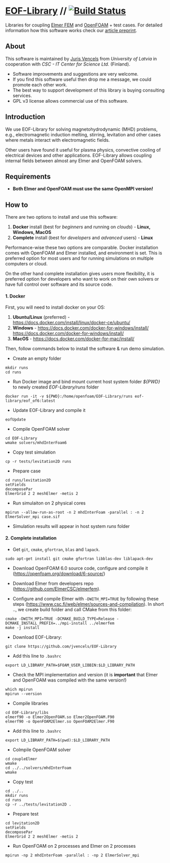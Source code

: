 # [EOF-Library](https://EOF-Library.com) // [![Build Status](https://travis-ci.org/jvencels/EOF-Library.svg?branch=master)](https://travis-ci.org/jvencels/EOF-Library)
Libraries for coupling [Elmer FEM](https://www.csc.fi/web/elmer) and [OpenFOAM](https://openfoam.org/) + test cases. For detailed information how this software works check our [article preprint](http://dx.doi.org/10.13140/RG.2.2.12907.39203).

## About ##
This software is maintained by [Juris Vencels](https://lv.linkedin.com/in/vencels) from *University of Latvia* in cooperation with *CSC - IT Center for Science Ltd.* (Finland).

* Software improvements and suggestions are very welcome. 
* If you find this software useful then drop me a message, we could promote each other work.
* The best way to support development of this library is buying consulting services.
* GPL v3 license allows commercial use of this software. 

## Introduction ##
We use EOF-Library for solving magnetohydrodynamic (MHD) problems, e.g., electromagnetic induction melting, stirring, levitation and other cases where metals interact with electromagnetic fields. 

Other users have found it useful for plasma physics, convective cooling of electrical devices and other applications. EOF-Library allows coupling internal fields between almost any Elmer and OpenFOAM solvers.

## Requirements ##
* **Both Elmer and OpenFOAM must use the same OpenMPI version!**

## How to ##
There are two options to install and use this software:
1. __Docker__ install (best for *beginners* and running on *clouds*) - **Linux, Windows, MacOS**
2. __Complete__ install (best for *developers* and *advanced* users) - **Linux**

Performance-wise these two options are comparable. Docker installation comes with OpenFOAM and Elmer installed, and environment is set. This is preferred option for most users and for running simulations on multiple computers or cloud.

On the other hand complete installation gives users more flexibility, it is preferred option for developers who want to work on their own solvers or have full control over software and its source code.

#### 1. Docker ####
First, you will need to install docker on your OS:
1. **Ubuntu/Linux** (preferred) - https://docs.docker.com/install/linux/docker-ce/ubuntu/
2. **Windows** - https://docs.docker.com/docker-for-windows/install/
https://docs.docker.com/docker-for-windows/install/
3. **MacOS** - https://docs.docker.com/docker-for-mac/install/


Then, follow commands below to install the software & run demo simulation.
* Create an empty folder
```
mkdir runs
cd runs
```
* Run Docker image and bind mount current host system folder *${PWD}* to newly created *EOF-Library/runs* folder
```
docker run -it -v ${PWD}:/home/openfoam/EOF-Library/runs eof-library/eof_of6:latest
```
* Update EOF-Library and compile it
```
eofUpdate
```
* Compile OpenFOAM solver
```
cd EOF-Library
wmake solvers/mhdInterFoam6
```
* Copy test simulation
``` 
cp -r tests/levitation2D runs
```
* Prepare case
```
cd runs/levitation2D
setFields
decomposePar
ElmerGrid 2 2 meshElmer -metis 2
```
* Run simulaiton on 2 physical cores
```
mpirun --allow-run-as-root -n 2 mhdInterFoam -parallel : -n 2 ElmerSolver_mpi case.sif
```
* Simulation results will appear in host system *runs* folder


#### 2. Complete installation ####
* Get `git`, `cmake`, `gfortran`, `blas` and `lapack`.
```
sudo apt-get install git cmake gfortran libblas-dev liblapack-dev
```
* Download OpenFOAM 6.0 source code, configure and compile it (https://openfoam.org/download/6-source/)
* Download Elmer from developers repo (https://github.com/ElmerCSC/elmerfem).

* Configure and compile Elmer with `-DWITH_MPI=TRUE` by following these steps (https://www.csc.fi/web/elmer/sources-and-compilation). In short .., we create build folder and call CMake from this folder:
```
cmake -DWITH_MPI=TRUE -DCMAKE_BUILD_TYPE=Release -DCMAKE_INSTALL_PREFIX=../mpi-install ../elmerfem
make -j install
```

* Download EOF-Library:

```
git clone https://github.com/jvencels/EOF-Library
```
* Add this line to `.bashrc`
```
export LD_LIBRARY_PATH=$FOAM_USER_LIBBIN:$LD_LIBRARY_PATH
```
* Check the MPI implementation and version (it is **important** that Elmer and OpenFOAM was compiled with the same version!)
```
which mpirun
mpirun --version
```
* Compile libraries

```
cd EOF-Library/libs
elmerf90 -o Elmer2OpenFOAM.so Elmer2OpenFOAM.F90
elmerf90 -o OpenFOAM2Elmer.so OpenFOAM2Elmer.F90
```
* Add this line to `.bashrc`
```
export LD_LIBRARY_PATH=$(pwd):$LD_LIBRARY_PATH
```
* Colmpile OpenFOAM solver
```
cd coupleElmer
wmake
cd ../../solvers/mhdInterFoam
wmake
```

* Copy test

```
cd ../..
mkdir runs
cd runs
cp -r ../tests/levitation2D .
```

* Prepare test

```
cd levitation2D
setFields
decomposePar
ElmerGrid 2 2 meshElmer -metis 2
```

* Run OpenFOAM on 2 processes and Elmer on 2 processes

```
mpirun -np 2 mhdInterFoam -parallel : -np 2 ElmerSolver_mpi
```
